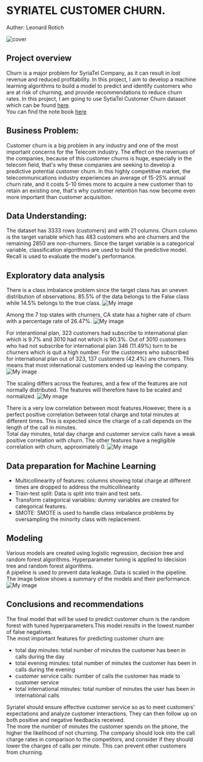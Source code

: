 # SYRIATEL CUSTOMER CHURN.
Auther: Leonard Rotich

![cover](image/cover.png)
## Project overview

Churn is a major problem for SyriaTel Company, as it can result in lost revenue and reduced profitability. In this project, I aim to develop a machine learning algorithms to build a model to predict and identify customers who are at risk of churning, and provide recommendations to reduce churn rates. In this project, I am going to use SytiaTel Customer Churn dataset which can be found [here](https://www.kaggle.com/becksddf/churn-in-telecoms-dataset).<br>
You can find the note book [here](https://github.com/Leon380/Phase3_Project/blob/main/notebook.ipynb)


## Business Problem:

Customer churn is a big problem in any industry and one of the most important concerns for the Telecom industry. The effect on the revenues of the companies, because of this customer churns is huge, especially in the telecom field, that's why these companies are seeking to develop a predictive potential customer churn. In this highly competitive market, the telecommunications industry experiences an average of 15-25% annual churn rate, and it costs 5-10 times more to acquire a new customer than to retain an existing one, that's why customer retention has now become even more important than customer acquisition.

## Data Understanding:

The dataset has 3333 rows (customers) and with 21 columns. Churn column is the target variable which has 483 customers who are churners and the remaining 2850 are non-churners. Since the target variable is a categorical variable, classification algorithms are used to build the predictive model. Recall is used to evaluate the model's performance.

## Exploratory data analysis
There is a class imbalance problem since the target class has an uneven distribution of observations. 85.5% of the data belongs to the False class while 14.5% belongs to the true class.
![My image](images/Churnpie.png)

Among the 7 top states with churners, CA state has a higher rate of churn with a percentage rate of 26.47%.
![My image](images/Top7.png)


For interantional plan, 323 customers had subscribe to international plan which is 9.7%  and 3010 had not which is 90.3%. Out of 3010 customers who had not subscribe for international plan 346 (11.49%) turn to be churners which is quit a high number. For the customers who subscribed for international plan out of 323, 137 customers (42.4%) are churners. This means that most international customers ended up leaving the company.
![My image](images/Internationalplan.png)

The scaling differs across the features, and a few of the features are not normally distributed. The features will therefore have to be scaled and normalized.
![My image](images/histo.png)

There is a very low correlation between most features.However, there is a perfect positive correlation between total charge and total minutes at different times. This is expected since the charge of a call depends on the length of the call in minutes.<br>
Total day minutes, total day charge and customer service calls have a weak positive correlation with churn. The other features have a negligible correlation with churn, approximately 0.
![My image](images/corr.png)

## Data preparation for Machine Learning
- Multicollinearity of features: columns showing total charge at different times are dropped to address the multicollinearity<br>
- Train-test split: Data is split into train and test sets.<br>
- Transform categorical variables: dummy variables are created for categorical features.<br>
- SMOTE: SMOTE is used to handle class imbalance problems by oversampling the minority class with replacement.<br>

## Modeling
Various models are created using logistic regression, decision tree and random forest algorithms. Hyperparameter tuning is applied to ldecision tree and random forest algorithms.<br>
A pipeline is used to prevent data leakage. Data is scaled in the pipeline.<br>
The image below shows a summary of the models and their performance.
![My image](images/results.png)

## Conclusions and recommendations

The final model that will be used to predict customer churn is the random forest with tuned hyperparameters.This model results in the lowest number of false negatives.<br>
The most important features for predicting customer churn are:
- total day minutes: total number of minutes the customer has been in calls during the day
- total evening minutes: total number of minutes the customer has been in calls during the evening
- customer service calls: number of calls the customer has made to customer service
- total international minutes: total number of minutes the user has been in international calls
 
Syriatel should ensure effective customer service so as to meet customers' expectations and analyze customer interactions. They can then follow up on both positive and negative feedbacks received.<br>
The more the number of minutes the customer spends on the phone, the higher the likelihood of not churning.  The company should look into the call charge rates in comparison to the competitors, and  consider if they should lower the charges of calls per minute. This can prevent other customers from churning.